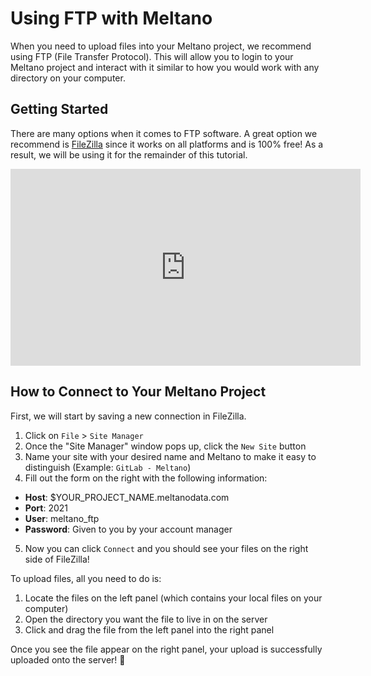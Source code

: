 # Using FTP with Meltano

When you need to upload files into your Meltano project, we recommend using FTP (File Transfer Protocol). This will allow you to login to your Meltano project and interact with it similar to how you would work with any directory on your computer.

## Getting Started

There are many options when it comes to FTP software. A great option we recommend is [FileZilla](https://filezilla-project.org/) since it works on all platforms and is 100% free! As a result, we will be using it for the remainder of this tutorial.

<iframe width="560" height="315" src="https://www.youtube.com/embed/q9I4ZxQvfdg" frameborder="0" allow="accelerometer; autoplay; encrypted-media; gyroscope; picture-in-picture" allowfullscreen class="mt-2r"></iframe>

## How to Connect to Your Meltano Project

First, we will start by saving a new connection in FileZilla.

1. Click on `File` > `Site Manager`
2. Once the "Site Manager" window pops up, click the `New Site` button
3. Name your site with your desired name and Meltano to make it easy to distinguish (Example: `GitLab - Meltano`)
4. Fill out the form on the right with the following information:

- **Host**: \$YOUR_PROJECT_NAME.meltanodata.com
- **Port**: 2021
- **User**: meltano_ftp
- **Password**: Given to you by your account manager

5. Now you can click `Connect` and you should see your files on the right side of FileZilla!

To upload files, all you need to do is:

1. Locate the files on the left panel (which contains your local files on your computer)
2. Open the directory you want the file to live in on the server
3. Click and drag the file from the left panel into the right panel

Once you see the file appear on the right panel, your upload is successfully uploaded onto the server! :tada:

